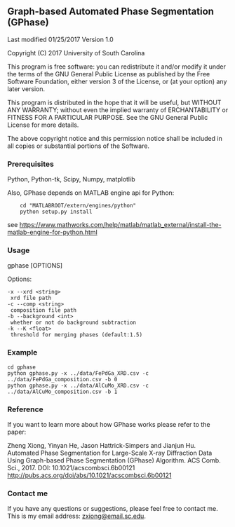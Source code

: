 ## Graph-based Automated Phase Segmentation (GPhase)

Last modified 01/25/2017
Version 1.0

Copyright (C) 2017 University of South Carolina

This program is free software: you can redistribute it and/or modify
it under the terms of the GNU General Public License as published by
the Free Software Foundation, either version 3 of the License, or
(at your option) any later version.

This program is distributed in the hope that it will be useful,
but WITHOUT ANY WARRANTY; without even the implied warranty of
ERCHANTABILITY or FITNESS FOR A PARTICULAR PURPOSE. See the
GNU General Public License for more details.

The above copyright notice and this permission notice shall be included in
all copies or substantial portions of the Software.

### Prerequisites

Python, Python-tk, Scipy, Numpy, matplotlib

Also, GPhase depends on MATLAB engine api for Python:
```
    cd "MATLABROOT/extern/engines/python"
    python setup.py install
```
see <a href="https://www.mathworks.com/help/matlab/matlab_external/install-the-matlab-engine-for-python.html" target="_blank">https://www.mathworks.com/help/matlab/matlab_external/install-the-matlab-engine-for-python.html</a>

### Usage

gphase [OPTIONS]

Options:

    -x --xrd <string>
     xrd file path
    -c --comp <string>
     composition file path
    -b --background <int>
     whether or not do background subtraction
    -k --K <float>
     threshold for merging phases (default:1.5)

### Example
```
cd gphase
python gphase.py -x ../data/FePdGa_XRD.csv -c ../data/FePdGa_composition.csv -b 0
python gphase.py -x ../data/AlCuMo_XRD.csv -c ../data/AlCuMo_composition.csv -b 1
```
### Reference
If you want to learn more about how GPhase works please refer to the paper:

Zheng Xiong, Yinyan He, Jason Hattrick-Simpers and Jianjun Hu. Automated Phase Segmentation for Large-Scale X-ray Diffraction Data Using Graph-based Phase Segmentation (GPhase) Algorithm. ACS Comb. Sci., 2017. DOI: 10.1021/acscombsci.6b00121
http://pubs.acs.org/doi/abs/10.1021/acscombsci.6b00121

### Contact me

If you have any questions or suggestions, please feel free to contact me. This is my email address: zxiong@email.sc.edu.
